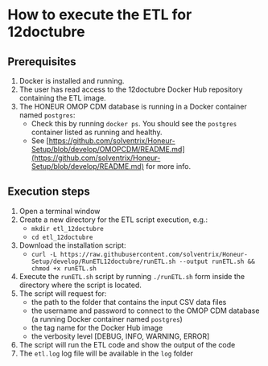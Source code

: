 # How to execute the ETL for 12doctubre

## Prerequisites
1. Docker is installed and running.
2. The user has read access to the 12doctubre Docker Hub repository containing the ETL image.
3. The HONEUR OMOP CDM database is running in a Docker container named `postgres`:
    * Check this by running `docker ps`. You should see the `postgres` container listed as running and healthy.
    * See [https://github.com/solventrix/Honeur-Setup/blob/develop/OMOPCDM/README.md](https://github.com/solventrix/Honeur-Setup/blob/develop/README.md) for more info.

## Execution steps
1. Open a terminal window 
2. Create a new directory for the ETL script execution, e.g.:
   * `mkdir etl_12doctubre`
   * `cd etl_12doctubre`
2. Download the installation script:
    * `curl -L https://raw.githubusercontent.com/solventrix/Honeur-Setup/develop/RunETL12doctubre/runETL.sh --output runETL.sh && chmod +x runETL.sh`
3. Execute the `runETL.sh` script by running `./runETL.sh` form inside the directory where the script is located.
4. The script will request for:
    * the path to the folder that contains the input CSV data files
    * the username and password to connect to the OMOP CDM database (a running Docker container named `postgres`)
    * the tag name for the Docker Hub image
    * the verbosity level [DEBUG, INFO, WARNING, ERROR]
5. The script will run the ETL code and show the output of the code
6. The `etl.log` log file will be available in the `log` folder
